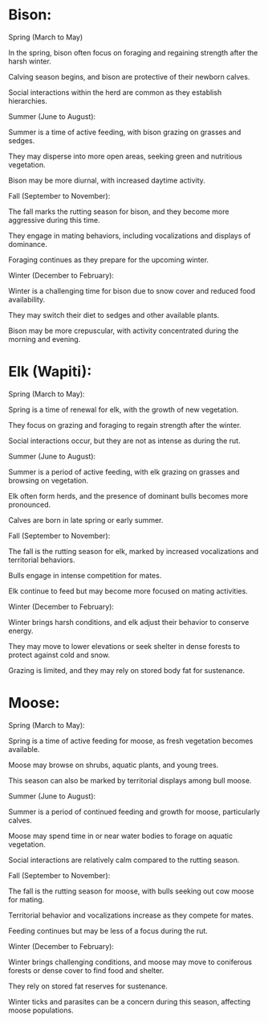 # Bison: 

Spring (March to May) 

In the spring, bison often focus on foraging and regaining strength after the harsh winter. 

Calving season begins, and bison are protective of their newborn calves. 

Social interactions within the herd are common as they establish hierarchies. 

 

Summer (June to August): 

Summer is a time of active feeding, with bison grazing on grasses and sedges. 

They may disperse into more open areas, seeking green and nutritious vegetation. 

Bison may be more diurnal, with increased daytime activity. 

 

Fall (September to November): 

The fall marks the rutting season for bison, and they become more aggressive during this time. 

They engage in mating behaviors, including vocalizations and displays of dominance. 

Foraging continues as they prepare for the upcoming winter. 

 

Winter (December to February): 

Winter is a challenging time for bison due to snow cover and reduced food availability. 

They may switch their diet to sedges and other available plants. 

Bison may be more crepuscular, with activity concentrated during the morning and evening. 

 

# Elk (Wapiti): 

Spring (March to May): 

Spring is a time of renewal for elk, with the growth of new vegetation. 

They focus on grazing and foraging to regain strength after the winter. 

Social interactions occur, but they are not as intense as during the rut. 

 

Summer (June to August): 

Summer is a period of active feeding, with elk grazing on grasses and browsing on vegetation. 

Elk often form herds, and the presence of dominant bulls becomes more pronounced. 

Calves are born in late spring or early summer. 

 

Fall (September to November): 

The fall is the rutting season for elk, marked by increased vocalizations and territorial behaviors. 

Bulls engage in intense competition for mates. 

Elk continue to feed but may become more focused on mating activities. 

 

Winter (December to February):  

Winter brings harsh conditions, and elk adjust their behavior to conserve energy. 

They may move to lower elevations or seek shelter in dense forests to protect against cold and snow. 

Grazing is limited, and they may rely on stored body fat for sustenance. 

 

# Moose: 


Spring (March to May): 

Spring is a time of active feeding for moose, as fresh vegetation becomes available. 

Moose may browse on shrubs, aquatic plants, and young trees. 

This season can also be marked by territorial displays among bull moose. 

 

Summer (June to August): 

Summer is a period of continued feeding and growth for moose, particularly calves. 

Moose may spend time in or near water bodies to forage on aquatic vegetation. 

Social interactions are relatively calm compared to the rutting season. 

Fall (September to November): 

  

The fall is the rutting season for moose, with bulls seeking out cow moose for mating. 

Territorial behavior and vocalizations increase as they compete for mates. 

Feeding continues but may be less of a focus during the rut. 

 

Winter (December to February): 

Winter brings challenging conditions, and moose may move to coniferous forests or dense cover to find food and shelter. 

They rely on stored fat reserves for sustenance. 

Winter ticks and parasites can be a concern during this season, affecting moose populations. 
